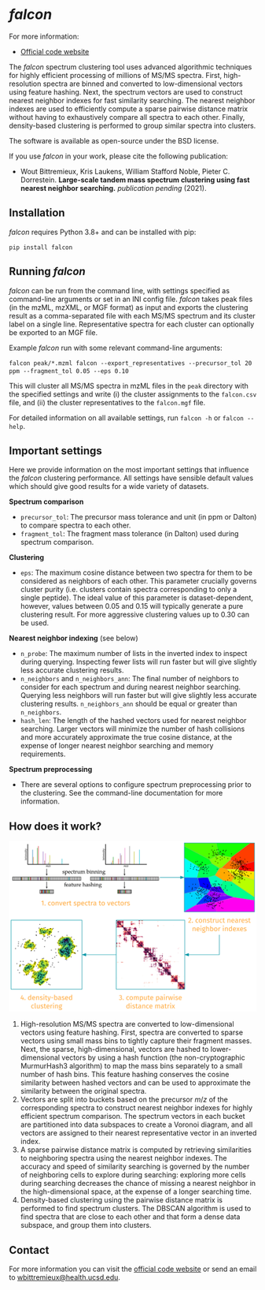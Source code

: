 _falcon_
========

For more information:

* [Official code website](https://github.com/bittremieux/falcon)

The _falcon_ spectrum clustering tool uses advanced algorithmic techniques for highly efficient processing of millions of MS/MS spectra. First, high-resolution spectra are binned and converted to low-dimensional vectors using feature hashing. Next, the spectrum vectors are used to construct nearest neighbor indexes for fast similarity searching. The nearest neighbor indexes are used to efficiently compute a sparse pairwise distance matrix without having to exhaustively compare all spectra to each other. Finally, density-based clustering is performed to group similar spectra into clusters.

The software is available as open-source under the BSD license.

If you use _falcon_ in your work, please cite the following publication:

- Wout Bittremieux, Kris Laukens, William Stafford Noble, Pieter C. Dorrestein. **Large-scale tandem mass spectrum clustering using fast nearest neighbor searching.** _publication pending_ (2021).

Installation
------------

_falcon_ requires Python 3.8+ and can be installed with pip:

    pip install falcon

Running _falcon_
----------------

_falcon_ can be run from the command line, with settings specified as command-line arguments or set in an INI config file. _falcon_ takes peak files (in the mzML, mzXML, or MGF format) as input and exports the clustering result as a comma-separated file with each MS/MS spectrum and its cluster label on a single line. Representative spectra for each cluster can optionally be exported to an MGF file.

Example _falcon_ run with some relevant command-line arguments:

    falcon peak/*.mzml falcon --export_representatives --precursor_tol 20 ppm --fragment_tol 0.05 --eps 0.10

This will cluster all MS/MS spectra in mzML files in the `peak` directory with the specified settings and write (i) the cluster assignments to the `falcon.csv` file, and (ii) the cluster representatives to the `falcon.mgf` file.

For detailed information on all available settings, run `falcon -h` or `falcon --help`.

Important settings
------------------

Here we provide information on the most important settings that influence the _falcon_ clustering performance. All settings have sensible default values which should give good results for a wide variety of datasets.

**Spectrum comparison**

- `precursor_tol`: The precursor mass tolerance and unit (in ppm or Dalton) to compare spectra to each other.
- `fragment_tol`: The fragment mass tolerance (in Dalton) used during spectrum comparison.

**Clustering**

- `eps`: The maximum cosine distance between two spectra for them to be considered as neighbors of each other. This parameter crucially governs cluster purity (i.e. clusters contain spectra corresponding to only a single peptide). The ideal value of this parameter is dataset-dependent, however, values between 0.05 and 0.15 will typically generate a pure clustering result. For more aggressive clustering values up to 0.30 can be used.

**Nearest neighbor indexing** (see below)

- `n_probe`: The maximum number of lists in the inverted index to inspect during querying. Inspecting fewer lists will run faster but will give slightly less accurate clustering results.
- `n_neighbors` and `n_neighbors_ann`: The final number of neighbors to consider for each spectrum and during nearest neighbor searching. Querying less neighbors will run faster but will give slightly less accurate clustering results. `n_neighbors_ann` should be equal or greater than `n_neighbors`.
- `hash_len`: The length of the hashed vectors used for nearest neighbor searching. Larger vectors will minimize the number of hash collisions and more accurately approximate the true cosine distance, at the expense of longer nearest neighbor searching and memory requirements.

**Spectrum preprocessing**

- There are several options to configure spectrum preprocessing prior to the clustering. See the command-line documentation for more information.

How does it work?
-----------------

![falcon spectrum clustering](falcon.png)

1. High-resolution MS/MS spectra are converted to low-dimensional vectors using feature hashing. First, spectra are converted to sparse vectors using small mass bins to tightly capture their fragment masses. Next, the sparse, high-dimensional, vectors are hashed to lower-dimensional vectors by using a hash function (the non-cryptographic MurmurHash3 algorithm) to map the mass bins separately to a small number of hash bins. This feature hashing conserves the cosine similarity between hashed vectors and can be used to approximate the similarity between the original spectra.
2. Vectors are split into buckets based on the precursor _m_/_z_ of the corresponding spectra to construct nearest neighbor indexes for highly efficient spectrum comparison. The spectrum vectors in each bucket are partitioned into data subspaces to create a Voronoi diagram, and all vectors are assigned to their nearest representative vector in an inverted index.
3. A sparse pairwise distance matrix is computed by retrieving similarities to neighboring spectra using the nearest neighbor indexes. The accuracy and speed of similarity searching is governed by the number of neighboring cells to explore during searching: exploring more cells during searching decreases the chance of missing a nearest neighbor in the high-dimensional space, at the expense of a longer searching time.
4. Density-based clustering using the pairwise distance matrix is performed to find spectrum clusters. The DBSCAN algorithm is used to find spectra that are close to each other and that form a dense data subspace, and group them into clusters.

Contact
-------

For more information you can visit the [official code website](https://github.com/bittremieux/falcon) or send an email to <wbittremieux@health.ucsd.edu>.
